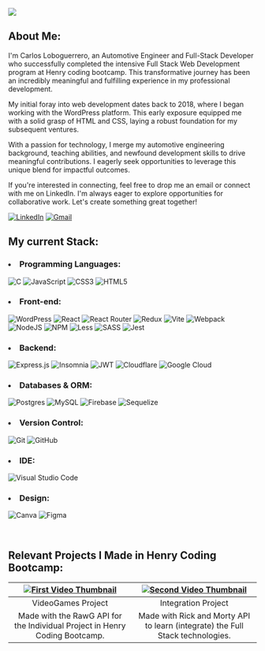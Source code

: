
<picture><img src = "https://github.com/CLoboguerrero/CLoboguerrero/assets/120610284/c7825c85-9e76-4f8f-b2ed-8b0f01ec18dd"></picture>

## About Me:

I'm Carlos Loboguerrero, an Automotive Engineer and Full-Stack Developer who successfully completed the intensive Full Stack Web Development program at Henry coding bootcamp. This transformative journey has been an incredibly meaningful and fulfilling experience in my professional development.
<br>

My initial foray into web development dates back to 2018, where I began working with the WordPress platform. This early exposure equipped me with a solid grasp of HTML and CSS, laying a robust foundation for my subsequent ventures.
<br>

With a passion for technology, I merge my automotive engineering background, teaching abilities, and newfound development skills to drive meaningful contributions. I eagerly seek opportunities to leverage this unique blend for impactful outcomes.

If you're interested in connecting, feel free to drop me an email or connect with me on LinkedIn. I'm always eager to explore opportunities for collaborative work. Let's create something great together!

[![LinkedIn](https://img.shields.io/badge/linkedin-%230077B5.svg?style=for-the-badge&logo=linkedin&logoColor=white)](https://www.linkedin.com/in/carlos-loboguerrero/)
[![Gmail](https://img.shields.io/badge/Gmail-D14836?style=for-the-badge&logo=gmail&logoColor=white)](mailto:carlos.loboguerrero.c@gmail.com)


## My current Stack:

### <li>Programming Languages:

![C](https://img.shields.io/badge/c-%2300599C.svg?style=for-the-badge&logo=c&logoColor=white)
![JavaScript](https://img.shields.io/badge/javascript-%23323330.svg?style=for-the-badge&logo=javascript&logoColor=%23F7DF1E)
![CSS3](https://img.shields.io/badge/css3-%231572B6.svg?style=for-the-badge&logo=css3&logoColor=white)
![HTML5](https://img.shields.io/badge/html5-%23E34F26.svg?style=for-the-badge&logo=html5&logoColor=white)

### <li>Front-end:

![WordPress](https://img.shields.io/badge/WordPress-%23117AC9.svg?style=for-the-badge&logo=WordPress&logoColor=white)
![React](https://img.shields.io/badge/react-%2320232a.svg?style=for-the-badge&logo=react&logoColor=%2361DAFB)
![React Router](https://img.shields.io/badge/React_Router-CA4245?style=for-the-badge&logo=react-router&logoColor=white)
![Redux](https://img.shields.io/badge/redux-%23593d88.svg?style=for-the-badge&logo=redux&logoColor=white)
![Vite](https://img.shields.io/badge/vite-%23646CFF.svg?style=for-the-badge&logo=vite&logoColor=white)
![Webpack](https://img.shields.io/badge/webpack-%238DD6F9.svg?style=for-the-badge&logo=webpack&logoColor=black)
![NodeJS](https://img.shields.io/badge/node.js-6DA55F?style=for-the-badge&logo=node.js&logoColor=white)
![NPM](https://img.shields.io/badge/NPM-%23CB3837.svg?style=for-the-badge&logo=npm&logoColor=white)
![Less](https://img.shields.io/badge/less-2B4C80?style=for-the-badge&logo=less&logoColor=white)
![SASS](https://img.shields.io/badge/SASS-hotpink.svg?style=for-the-badge&logo=SASS&logoColor=white)
![Jest](https://img.shields.io/badge/-jest-%23C21325?style=for-the-badge&logo=jest&logoColor=white)

### <li>Backend:

![Express.js](https://img.shields.io/badge/express.js-%23404d59.svg?style=for-the-badge&logo=express&logoColor=%2361DAFB)
![Insomnia](https://img.shields.io/badge/Insomnia-black?style=for-the-badge&logo=insomnia&logoColor=5849BE)
![JWT](https://img.shields.io/badge/JWT-black?style=for-the-badge&logo=JSON%20web%20tokens)
![Cloudflare](https://img.shields.io/badge/Cloudflare-F38020?style=for-the-badge&logo=Cloudflare&logoColor=white)
![Google Cloud](https://img.shields.io/badge/GoogleCloud-%234285F4.svg?style=for-the-badge&logo=google-cloud&logoColor=white)

### <li>Databases & ORM:

![Postgres](https://img.shields.io/badge/postgres-%23316192.svg?style=for-the-badge&logo=postgresql&logoColor=white)
![MySQL](https://img.shields.io/badge/mysql-%2300f.svg?style=for-the-badge&logo=mysql&logoColor=white)
![Firebase](https://img.shields.io/badge/Firebase-039BE5?style=for-the-badge&logo=Firebase&logoColor=white)
![Sequelize](https://img.shields.io/badge/Sequelize-52B0E7?style=for-the-badge&logo=Sequelize&logoColor=white)

### <li>Version Control:
 
![Git](https://img.shields.io/badge/git-%23F05033.svg?style=for-the-badge&logo=git&logoColor=white)
![GitHub](https://img.shields.io/badge/github-%23121011.svg?style=for-the-badge&logo=github&logoColor=white)

### <li>IDE:

![Visual Studio Code](https://img.shields.io/badge/Visual%20Studio%20Code-0078d7.svg?style=for-the-badge&logo=visual-studio-code&logoColor=white)

### <li>Design:

![Canva](https://img.shields.io/badge/Canva-%2300C4CC.svg?style=for-the-badge&logo=Canva&logoColor=white)
![Figma](https://img.shields.io/badge/figma-%23F24E1E.svg?style=for-the-badge&logo=figma&logoColor=white)


<br>

## Relevant Projects I Made in Henry Coding Bootcamp:

<div align="center">

| [![First Video Thumbnail](https://img.youtube.com/vi/CF7vkim_pW4/hqdefault.jpg)](https://www.youtube.com/watch?v=CF7vkim_pW4) | [![Second Video Thumbnail](https://img.youtube.com/vi/CWU7nQGDE0Y/hqdefault.jpg)](https://www.youtube.com/watch?v=CWU7nQGDE0Y) |
|:---:|:---:|
| VideoGames Project | Integration Project |
| Made with the RawG API for the Individual Project in Henry Coding Bootcamp. | Made with Rick and Morty API to learn (integrate) the Full Stack technologies. |

</div>

